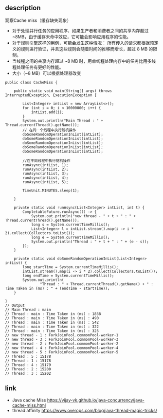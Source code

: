 ## description

观察Cache miss（缓存缺失现象）

- 对于处理并行任务的应用程序，如果生产者和消费者之间的共享内存超过 ~8MB，由于缓存未命中效应，它可能会影响应用程序的性能。
- 对于规则引擎这样的用例，可能会发生这种情况： 所有传入的请求都根据预定义的规则进行验证，并且这些规则会随着时间的推移而增长，超过 8 MB 的限制。
- 当线程之间的共享内存超过 ~8 MB 时，用单线程处理内存中的任务比用多线程处理任务有更好的性能。
- 大小（~8 MB）可以根据处理器改变

```
public class CacheMiss {

	public static void main(String[] args) throws InterruptedException, ExecutionException {

		List<Integer> intList = new ArrayList<>();
		for (int i = 0; i < 10000000; i++) {
			intList.add(i);
		}
		System.out.println("Main Thread : " + Thread.currentThread().getName());
		// 在同一个线程中执行随机操作
		doSomeRandomOperationInList(intList);
		doSomeRandomOperationInList(intList);
		doSomeRandomOperationInList(intList);
		doSomeRandomOperationInList(intList);
		doSomeRandomOperationInList(intList);
		
		//在不同线程中执行随机操作
		runAsync(intList, 1);
		runAsync(intList, 2);
		runAsync(intList, 3);
		runAsync(intList, 4);
		runAsync(intList, 5);

		TimeUnit.MINUTES.sleep(1);

	}

	private static void runAsync(List<Integer> intList, int t) {
		CompletableFuture.runAsync(() -> {
			System.out.println("new thread - " + t + " : " + Thread.currentThread().getName());
			long s = System.currentTimeMillis();
			List<Integer> l = intList.stream().map(i -> i * 2).collect(Collectors.toList());
			long e = System.currentTimeMillis();
			System.out.println("Thread : " + t + " : " + (e - s));
		});
	}

	private static void doSomeRandomOperationInList(List<Integer> intList) {
		long startTime = System.currentTimeMillis();
		intList.stream().map(i -> i * 2).collect(Collectors.toList());
		long endTime = System.currentTimeMillis();
		System.out.println(
				"Thread : " + Thread.currentThread().getName() + " : Time Taken in (ms) : " + (endTime - startTime));
	}

}
// Output
// Main Thread : main
// Thread : main : Time Taken in (ms) : 1838
// Thread : main : Time Taken in (ms) : 490
// Thread : main : Time Taken in (ms) : 542
// Thread : main : Time Taken in (ms) : 322
// Thread : main : Time Taken in (ms) : 325
// new thread - 1 : ForkJoinPool.commonPool-worker-1
// new thread - 3 : ForkJoinPool.commonPool-worker-3
// new thread - 2 : ForkJoinPool.commonPool-worker-2
// new thread - 4 : ForkJoinPool.commonPool-worker-4
// new thread - 5 : ForkJoinPool.commonPool-worker-5
// Thread : 5 : 15178
// Thread : 1 : 15178
// Thread : 4 : 15179
// Thread : 2 : 15200
// Thread : 3 : 15202
```

## link

- Java cache Miss https://vijay-vk.github.io/java-concurrency/java-cache-miss.html
- thread affinity https://www.overops.com/blog/java-thread-magic-tricks/
